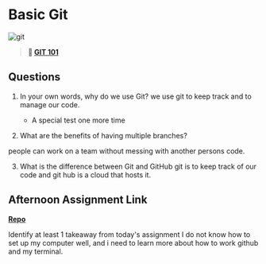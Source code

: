 # Basic Git

![git](https://git-scm.com/images/branching-illustration@2x.png)

> **📖 [GIT 101](https://codeworksacademy.com/fs-student-guide/resources/wk1/01-GIT)**

## Questions

1. In your own words, why do we use Git?
 we use git to keep track and to manage our code.

    - A special test one more time

2. What are the benefits of having multiple branches?

people can work on a team without messing with another persons code. 

3. What is the difference between Git and GitHub
git is to keep track of our code and git hub is a cloud that hosts it. 
## Afternoon Assignment Link

**[Repo](https://github.com/hannahprather/<sf-journal>)**

Identify at least 1 takeaway from today's assignment
I do not know how to set up my computer well, and i need to learn more about how to work github and my terminal. 
